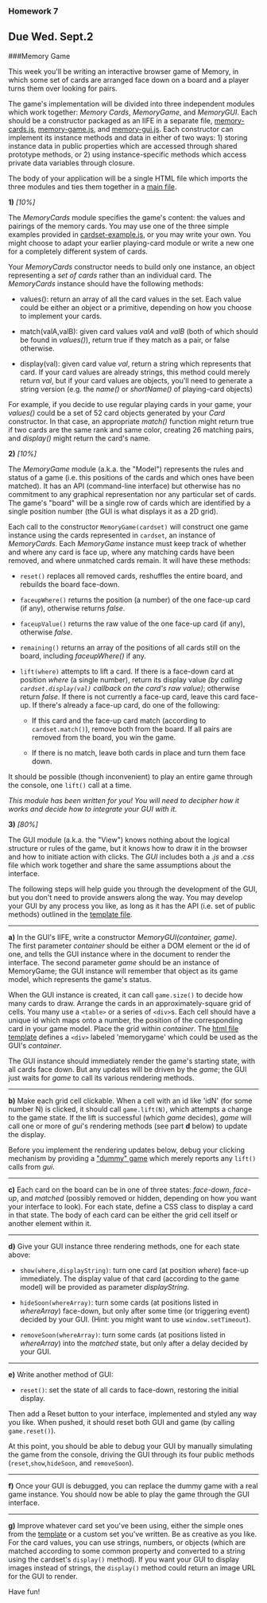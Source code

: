 ### Homework 7

Due Wed. Sept.2
---

###Memory Game

This week you'll be writing an interactive browser game of Memory, in which some set of cards are arranged face down on a board and a player turns them over looking for pairs. 

The game's implementation will be divided into three independent modules which work together: _Memory Cards_, _MemoryGame_, and _MemoryGUI_.  Each should be a constructor packaged as an IIFE in a separate file, [memory-cards.js](template/memory-cards.js), [memory-game.js](template/memory-game.js), and [memory-gui.js](template/memory-gui.js).  Each constructor can implement its instance methods and data in either of two ways: 1) storing instance data in public properties which are accessed through shared prototype methods, or 2) using instance-specific methods which access private data variables through closure.

The body of your application will be a single HTML file which imports the three modules and ties them together in a [main file](template/memory-main.js).

**1)** _[10%]_

The _MemoryCards_ module specifies the game's content: the values and pairings of the memory cards.  You may use one of the three simple examples provided in [cardset-example.js](cardset-example.js), or you may write your own.
You might choose to adapt your earlier playing-card module or write a new one for a completely different system of cards.

Your _MemoryCards_ constructor needs to build only one instance, an object representing a _set of cards_ rather than an individual card.  The _MemoryCards_ instance should have the following methods:

* values(): return an array of all the card values in the set.  Each value could be either an object or a primitive, depending on how you choose to implement your cards.

* match(valA,valB): given card values _valA_ and _valB_ (both of which should be found in _values()_), return true if they match as a pair, or false otherwise.

* display(val): given card value _val_, return a string which represents that card.  If your card values are already strings, this method could merely return _val_, but if your card values are objects, you'll need to generate a string version (e.g. the _name()_ or _shortName()_ of playing-card objects)

For example, if you decide to use regular playing cards in your game, your _values()_ could be a set of 52 card objects generated by your _Card_ constructor.  In that case, an appropriate _match()_ function might return true if two cards are the same rank and same color, creating 26 matching pairs, and _display()_ might return the card's name.

**2)** _[10%]_

The _MemoryGame_ module (a.k.a. the "Model") represents the rules and status of a game (i.e. this positions of the cards and which ones have been matched).  It has an API (command-line interface) but otherwise has no commitment to any graphical representation nor any particular set of cards.
The game's "board" will be a single row of cards which are identified by a single position number (the GUI is what displays it as a 2D grid).

Each call to the constructor `MemoryGame(cardset)` will construct one game instance using the cards represented in `cardset`, an instance of _MemoryCards_.
Each _MemoryGame_ instance must keep track of whether and where any card is face up, where any matching cards have been removed, and where unmatched cards remain.
It will have these methods:

* `reset()` replaces all removed cards, reshuffles the entire board, and rebuilds the board face-down.

* `faceupWhere()` returns the position (a number) of the one face-up card (if any), otherwise returns _false_.

* `faceupValue()` returns the raw value of the one face-up card (if any), otherwise _false_.

* `remaining()` returns an array of the positions of all cards still on the board, including _faceupWhere()_ if any.

* `lift(where)` attempts to lift a card.  If there is a face-down card at position _where_ (a single number), return its display value _(by calling `cardset.display(val)` callback on the card's raw value)_; otherwise return _false_.  If there is not currently a face-up card, leave this card face-up.  If there's already a face-up card, do one of the following:

	* If this card and the face-up card match (according to `cardset.match()`), remove both from the board.  If all pairs are removed from the board, you win the game.

	* If there is no match, leave both cards in place and turn them face down.

It should be possible (though inconvenient) to play an entire game through the console, one `lift()` call at a time.

_This module has been written for you!  You will need to decipher how it works and decide how to integrate your GUI with it._


**3)** _[80%]_


The GUI module (a.k.a. the "View") knows nothing about the logical structure or rules of the game, but it knows how to draw it in the browser and how to initiate action with clicks.
The _GUI_ includes both a _.js_ and a _.css_ file which work together and share the same assumptions about the interface.

The following steps will help guide you through the development of the GUI, but you don't need to provide answers along the way.
You may develop your GUI by any process you like, as long as it has the API (i.e. set of public methods) outlined in the [template file](template/memory-gui.js).


---
**a)**  In the GUI's IIFE, write a constructor _MemoryGUI(container, game)_.  
The first parameter _container_ should be either a DOM element or the id of one, and tells the GUI instance where in the document to render the interface.
The second parameter _game_ should be an instance of MemoryGame; the GUI instance will remember that object as its game model, which represents the game's status.

When the GUI instance is created, it can call `game.size()` to decide how many cards to draw.  Arrange the cards in an approximately-square grid of cells.  You many use a `<table>` or a series of `<div>`s.  Each cell should have a unique id which maps onto a number, the position of the corresponding card in your game model.  Place the grid within _container_.   The [html file template](template/memory.html) defines a `<div>` labeled 'memorygame' which could be used as the GUI's _container_.

The GUI instance should immediately render the game's starting state, with all cards face down.  But any updates will be driven by the _game_; the GUI just waits for _game_ to call its various rendering methods.

---
**b)**  Make each grid cell clickable.  When a cell with an id like 'idN' (for some number N) is clicked, it should call `game.lift(N)`, which attempts a change to the game state.  If the lift is successful (which _game_ decides), _game_ will call one or more of _gui_'s rendering methods (see part **d** below) to update the display.

Before you implement the rendering updates below, debug your clicking mechanism by providing a ["dummy" game](template/dummy-game.js) which merely reports any `lift()` calls from _gui_.

---
**c)**  Each card on the board can be in one of three states: _face-down_, _face-up_, and _matched_ (possibly removed or hidden, depending on how you want your interface to look).
For each state, define a CSS class to display a card in that state.  The body of each card can be either the grid cell itself or another element within it.

---
**d)** Give your GUI instance three rendering methods, one for each state above:

- `show(where,displayString)`: turn one card (at position _where_) face-up immediately.  The display value of that card (according to the game model) will be provided as parameter _displayString_.

- `hideSoon(whereArray)`: turn some cards (at positions listed in _whereArray_) face-down, but only after some time (or triggering event) decided by your GUI.
(Hint: you might want to use `window.setTimeout`).

- `removeSoon(whereArray)`: turn some cards (at positions listed in _whereArray_) into the _matched_ state, but only after a delay decided by your GUI.

---
**e)** Write another method of GUI:
- `reset()`: set the state of all cards to face-down, restoring the initial display.

Then add a Reset button to your interface, implemented and styled any way you like.  When pushed, it should reset both GUI and game (by calling `game.reset()`).

At this point, you should be able to debug your GUI by manually simulating the game from the console, driving the GUI through its four public methods (`reset`,`show`,`hideSoon`, and `removeSoon`).

---
**f)**  Once your GUI is debugged, you can replace the dummy game with a real game instance.  You should now be able to play the game through the GUI interface.

---
**g)** Improve whatever card set you've been using, either the simple ones from the [template](template/cardset-example.js) or a custom set you've written.
Be as creative as you like.  For the card values, you can use strings, numbers, or objects (which are matched according to some common property and converted to a string using the cardset's `display()` method).  If you want your GUI to display images instead of strings, the `display()` method could return an image URL for the GUI to render.

Have fun!



